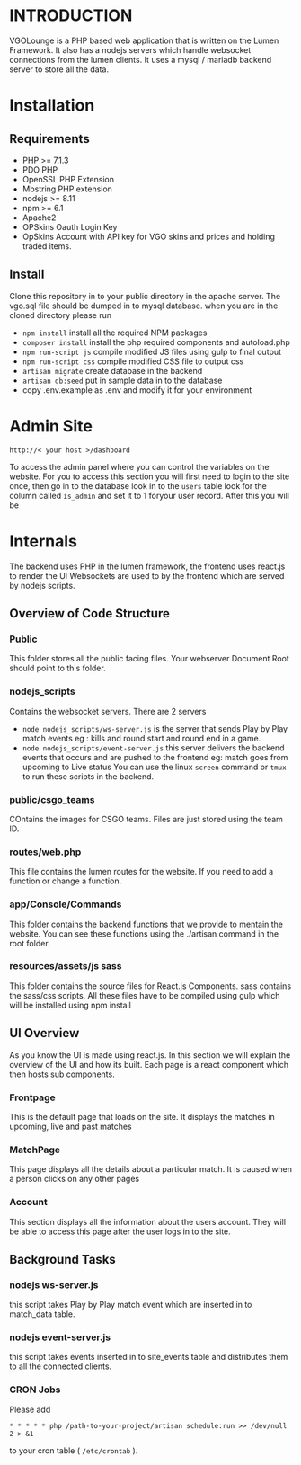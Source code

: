 # INTRODUCTION

VGOLounge is a PHP based web application that is written on the Lumen Framework.
It also has a nodejs servers which handle websocket connections from the lumen clients.
It uses a mysql / mariadb backend server to store all the data.

# Installation

## Requirements
 
 - PHP >= 7.1.3
 - PDO PHP 
 - OpenSSL PHP Extension
 - Mbstring PHP extension
 - nodejs >= 8.11
 - npm >= 6.1
 - Apache2
 - OPSkins Oauth Login Key
 - OpSkins Account with API key for VGO skins and prices and holding traded items. 
 
## Install

Clone this repository in to your public directory in the apache server. 
The vgo.sql file should be dumped in to mysql database.
when you are in the cloned directory please run 

- `npm install` install all the required NPM packages
- `composer install` install the php required components and autoload.php
- `npm run-script js` compile modified JS files using gulp to final output
- `npm run-script css` compile modified CSS file to output css 
- `artisan migrate` create database in the backend
- `artisan db:seed` put in sample data in to the database
- copy .env.example as .env and modify  it for your environment

# Admin Site

 `http://< your host >/dashboard`
 
 To access the admin panel where you can control the variables on the website.
 For you to access this section you will first need to login to the site once, then go in to the database look in to the `users` table look for the column called `is_admin` and set it to 1 foryour user record. After this you will be  

# Internals 
 
 The backend uses PHP in the lumen framework, the frontend uses react.js to render the UI
 Websockets are used to by the frontend which are served by nodejs scripts.
 
 ## Overview of Code Structure
 
 ### Public
 
 This folder stores all the public facing files. Your webserver Document Root should point to this folder.
 
 ### nodejs_scripts
 
 Contains the websocket servers. 
 There are 2 servers 
  - `node nodejs_scripts/ws-server.js` is the server that sends Play by Play match events eg : kills and round start and round end in a game.
  - `node nodejs_scripts/event-server.js` this server delivers the backend events that occurs and are pushed to the frontend eg: match goes from upcoming to Live status
  You can use the linux `screen` command or `tmux` to run these scripts in the backend.
 ### public/csgo_teams 
 
 COntains the images for CSGO teams. Files are just stored using the team ID.
 
 ### routes/web.php
 
 This file contains the lumen routes for the website. If you need to add a function or change a function.
 
 ### app/Console/Commands
 
 This folder contains the backend functions that we provide to mentain the website. You can see these functions using the ./artisan command in the root folder.
 
 ### resources/assets/js sass
 
 This folder contains the source files for React.js Components. sass contains the sass/css scripts. 
 All these files have to be compiled using gulp which will be installed using npm install
 
 ## UI Overview
 
 As you know the UI is made using react.js. In this section we will explain the overview of the UI and how its built.
 Each page is a react component which then hosts sub components.
 
 ### Frontpage
 
 This is the default page that loads on the site. It displays the matches in upcoming, live and past matches
 
 ### MatchPage
 
 This page displays all the details about a particular match. It is caused when a person clicks on any other pages
 
 ### Account
 
 This section displays all the information about the users account. They will be able to access this page after the user logs in to the site.
 
 ## Background Tasks
 
 ### nodejs ws-server.js
 
 this script takes Play by Play match event which are inserted in to match_data table.
 
 ### nodejs event-server.js 
 
 this script takes events inserted in to site_events table and distributes them to all the connected clients.
 
 ### CRON Jobs
 
 Please add 
 
 `* * * * * php /path-to-your-project/artisan schedule:run >> /dev/null 2 > &1`
 
 to your cron table ( `/etc/crontab` ). 